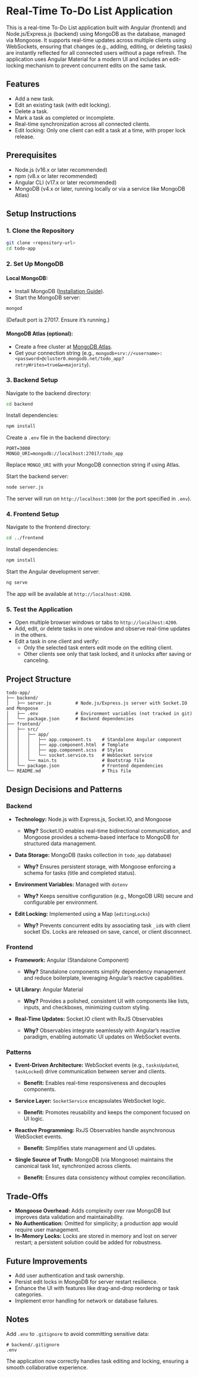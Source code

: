 # Real-Time To-Do List Application

This is a real-time To-Do List application built with Angular (frontend) and Node.js/Express.js (backend) using MongoDB as the database, managed via Mongoose. It supports real-time updates across multiple clients using WebSockets, ensuring that changes (e.g., adding, editing, or deleting tasks) are instantly reflected for all connected users without a page refresh. The application uses Angular Material for a modern UI and includes an edit-locking mechanism to prevent concurrent edits on the same task.

## Features

- Add a new task.
- Edit an existing task (with edit locking).
- Delete a task.
- Mark a task as completed or incomplete.
- Real-time synchronization across all connected clients.
- Edit locking: Only one client can edit a task at a time, with proper lock release.

## Prerequisites

- Node.js (v16.x or later recommended)
- npm (v8.x or later recommended)
- Angular CLI (v17.x or later recommended)
- MongoDB (v4.x or later, running locally or via a service like MongoDB Atlas)

## Setup Instructions

### 1. Clone the Repository

```bash
git clone <repository-url>
cd todo-app
```

### 2. Set Up MongoDB

#### Local MongoDB:

- Install MongoDB ([Installation Guide](https://www.mongodb.com/docs/manual/installation/)).
- Start the MongoDB server:

```bash
mongod
```

(Default port is 27017. Ensure it’s running.)

#### MongoDB Atlas (optional):

- Create a free cluster at [MongoDB Atlas](https://www.mongodb.com/cloud/atlas).
- Get your connection string (e.g., `mongodb+srv://<username>:<password>@cluster0.mongodb.net/todo_app?retryWrites=true&w=majority`).

### 3. Backend Setup

Navigate to the backend directory:

```bash
cd backend
```

Install dependencies:

```bash
npm install
```

Create a `.env` file in the backend directory:

```
PORT=3000
MONGO_URI=mongodb://localhost:27017/todo_app
```

Replace `MONGO_URI` with your MongoDB connection string if using Atlas.

Start the backend server:

```bash
node server.js
```

The server will run on `http://localhost:3000` (or the port specified in `.env`).

### 4. Frontend Setup

Navigate to the frontend directory:

```bash
cd ../frontend
```

Install dependencies:

```bash
npm install
```

Start the Angular development server:

```bash
ng serve
```

The app will be available at `http://localhost:4200`.

### 5. Test the Application

- Open multiple browser windows or tabs to `http://localhost:4200`.
- Add, edit, or delete tasks in one window and observe real-time updates in the others.
- Edit a task in one client and verify:
  - Only the selected task enters edit mode on the editing client.
  - Other clients see only that task locked, and it unlocks after saving or canceling.

## Project Structure

```
todo-app/
├── backend/
│   ├── server.js         # Node.js/Express.js server with Socket.IO and Mongoose
│   ├── .env              # Environment variables (not tracked in git)
│   └── package.json      # Backend dependencies
├── frontend/
│   ├── src/
│   │   ├── app/
│   │   │   ├── app.component.ts    # Standalone Angular component
│   │   │   ├── app.component.html  # Template
│   │   │   ├── app.component.scss  # Styles
│   │   │   └── socket.service.ts   # WebSocket service
│   │   └── main.ts                 # Bootstrap file
│   └── package.json                # Frontend dependencies
└── README.md                       # This file
```

## Design Decisions and Patterns

### Backend

- **Technology:** Node.js with Express.js, Socket.IO, and Mongoose  
  - **Why?** Socket.IO enables real-time bidirectional communication, and Mongoose provides a schema-based interface to MongoDB for structured data management.

- **Data Storage:** MongoDB (tasks collection in `todo_app` database)  
  - **Why?** Ensures persistent storage, with Mongoose enforcing a schema for tasks (title and completed status).

- **Environment Variables:** Managed with `dotenv`  
  - **Why?** Keeps sensitive configuration (e.g., MongoDB URI) secure and configurable per environment.

- **Edit Locking:** Implemented using a Map (`editingLocks`)  
  - **Why?** Prevents concurrent edits by associating task `_id`s with client socket IDs. Locks are released on save, cancel, or client disconnect.

### Frontend

- **Framework:** Angular (Standalone Component)  
  - **Why?** Standalone components simplify dependency management and reduce boilerplate, leveraging Angular’s reactive capabilities.

- **UI Library:** Angular Material  
  - **Why?** Provides a polished, consistent UI with components like lists, inputs, and checkboxes, minimizing custom styling.

- **Real-Time Updates:** Socket.IO client with RxJS Observables  
  - **Why?** Observables integrate seamlessly with Angular’s reactive paradigm, enabling automatic UI updates on WebSocket events.

### Patterns

- **Event-Driven Architecture:** WebSocket events (e.g., `tasksUpdated`, `taskLocked`) drive communication between server and clients.  
  - **Benefit:** Enables real-time responsiveness and decouples components.

- **Service Layer:** `SocketService` encapsulates WebSocket logic.  
  - **Benefit:** Promotes reusability and keeps the component focused on UI logic.

- **Reactive Programming:** RxJS Observables handle asynchronous WebSocket events.  
  - **Benefit:** Simplifies state management and UI updates.

- **Single Source of Truth:** MongoDB (via Mongoose) maintains the canonical task list, synchronized across clients.  
  - **Benefit:** Ensures data consistency without complex reconciliation.



## Trade-Offs

- **Mongoose Overhead:** Adds complexity over raw MongoDB but improves data validation and maintainability.
- **No Authentication:** Omitted for simplicity; a production app would require user management.
- **In-Memory Locks:** Locks are stored in memory and lost on server restart; a persistent solution could be added for robustness.

## Future Improvements

- Add user authentication and task ownership.
- Persist edit locks in MongoDB for server restart resilience.
- Enhance the UI with features like drag-and-drop reordering or task categories.
- Implement error handling for network or database failures.

## Notes

Add `.env` to `.gitignore` to avoid committing sensitive data:

```
# backend/.gitignore
.env
```

The application now correctly handles task editing and locking, ensuring a smooth collaborative experience.
